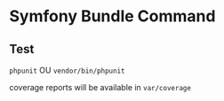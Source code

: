 # Symfony Bundle Command

## Test

`phpunit` OU `vendor/bin/phpunit`

coverage reports will be available in `var/coverage`
